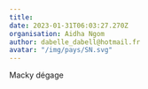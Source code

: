 ```yaml
---
title: 
date: 2023-01-31T06:03:27.270Z
organisation: Aidha Ngom 
author: dabelle_dabell@hotmail.fr
avatar: "/img/pays/SN.svg"
---
```


Macky dégage 